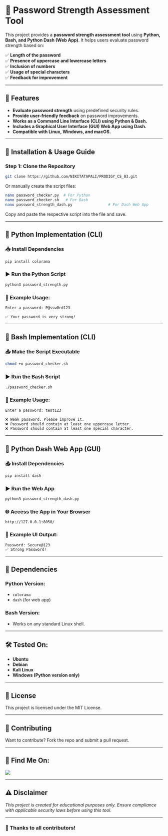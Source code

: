 # 🔐 Password Strength Assessment Tool

This project provides a **password strength assessment tool** using **Python, Bash, and Python Dash (Web App)**. It helps users evaluate password strength based on:

✅ **Length of the password**  
✅ **Presence of uppercase and lowercase letters**  
✅ **Inclusion of numbers**  
✅ **Usage of special characters**  
✅ **Feedback for improvement**

---

## 🚀 Features
- **Evaluate password strength** using predefined security rules.
- **Provide user-friendly feedback** on password improvements.
- **Works as a Command Line Interface (CLI) using Python & Bash.**
- **Includes a Graphical User Interface (GUI) Web App using Dash.**
- **Compatible with Linux, Windows, and macOS.**

---

## 📌 Installation & Usage Guide

### Step 1: Clone the Repository
```bash
git clone https://github.com/NIKITATAPALI/PRODIGY_CS_03.git
```
Or manually create the script files:
```bash
nano password_checker.py  # For Python
nano password_checker.sh   # For Bash
nano password_strength_dash.py                # For Dash Web App
```
Copy and paste the respective script into the file and save.

---

## 🔹 Python Implementation (CLI)

### 📥 Install Dependencies
```bash
pip install colorama
```

### ▶️ Run the Python Script
```bash
python3 password_strength.py
```

### 📝 Example Usage:
```bash
Enter a password: P@ssw0rd123

✅ Your password is very strong!
```

---

## 🔹 Bash Implementation (CLI)

### 📥 Make the Script Executable
```bash
chmod +x password_checker.sh
```

### ▶️ Run the Bash Script
```bash
./password_checker.sh
```

### 📝 Example Usage:
```bash
Enter a password: test123

❌ Weak password. Please improve it.
❌ Password should contain at least one uppercase letter.
❌ Password should contain at least one special character.
```

---

## 🔹 Python Dash Web App (GUI)

### 📥 Install Dependencies
```bash
pip install dash
```

### ▶️ Run the Web App
```bash
python3 password_strength_dash.py
```

### 🌐 Access the App in Your Browser
```
http://127.0.0.1:8050/
```

### 📝 Example UI Output:
```
Password: Secure@123
✅ Strong Password!
```

---

## 🔧 Dependencies
### Python Version:
- `colorama`
- `dash` (for web app)

### Bash Version:
- Works on any standard Linux shell.

---

## 🛠 Tested On:
- **Ubuntu**
- **Debian**
- **Kali Linux**
- **Windows (Python version only)**

---

## 📜 License
This project is licensed under the MIT License.

---

## 🤝 Contributing
Want to contribute? Fork the repo and submit a pull request.

---

## 📢 Find Me On:
<p align="left">
  <a href="https://github.com/NIKITATAPALI/" target="_blank"><img src="https://img.shields.io/badge/Github-blue?style=for-the-badge&logo=github"></a>
</p>

---

## ⚠️ Disclaimer

<i>This project is created for educational purposes only. Ensure compliance with applicable security laws before using this tool.</i>

---

### 🎉 Thanks to all contributors!
